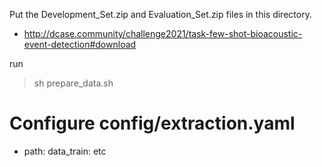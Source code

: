 Put the Development_Set.zip and Evaluation_Set.zip files in this directory.

- http://dcase.community/challenge2021/task-few-shot-bioacoustic-event-detection#download

run

> sh prepare_data.sh

# Configure config/extraction.yaml
- path:
	data_train: <should point to the train directory> etc
